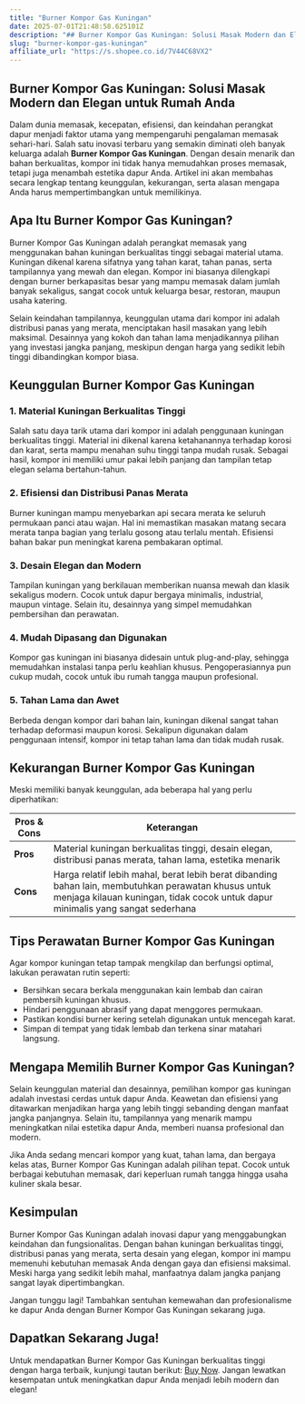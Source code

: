 ```yaml
---
title: "Burner Kompor Gas Kuningan"
date: 2025-07-01T21:48:58.625101Z
description: "## Burner Kompor Gas Kuningan: Solusi Masak Modern dan Elegan untuk Rumah Anda..."
slug: "burner-kompor-gas-kuningan"
affiliate_url: "https://s.shopee.co.id/7V44C68VX2"
---
```

## Burner Kompor Gas Kuningan: Solusi Masak Modern dan Elegan untuk Rumah Anda

Dalam dunia memasak, kecepatan, efisiensi, dan keindahan perangkat dapur menjadi faktor utama yang mempengaruhi pengalaman memasak sehari-hari. Salah satu inovasi terbaru yang semakin diminati oleh banyak keluarga adalah **Burner Kompor Gas Kuningan**. Dengan desain menarik dan bahan berkualitas, kompor ini tidak hanya memudahkan proses memasak, tetapi juga menambah estetika dapur Anda. Artikel ini akan membahas secara lengkap tentang keunggulan, kekurangan, serta alasan mengapa Anda harus mempertimbangkan untuk memilikinya.

## Apa Itu Burner Kompor Gas Kuningan?

Burner Kompor Gas Kuningan adalah perangkat memasak yang menggunakan bahan kuningan berkualitas tinggi sebagai material utama. Kuningan dikenal karena sifatnya yang tahan karat, tahan panas, serta tampilannya yang mewah dan elegan. Kompor ini biasanya dilengkapi dengan burner berkapasitas besar yang mampu memasak dalam jumlah banyak sekaligus, sangat cocok untuk keluarga besar, restoran, maupun usaha katering.

Selain keindahan tampilannya, keunggulan utama dari kompor ini adalah distribusi panas yang merata, menciptakan hasil masakan yang lebih maksimal. Desainnya yang kokoh dan tahan lama menjadikannya pilihan yang investasi jangka panjang, meskipun dengan harga yang sedikit lebih tinggi dibandingkan kompor biasa.

## Keunggulan Burner Kompor Gas Kuningan

### 1. Material Kuningan Berkualitas Tinggi

Salah satu daya tarik utama dari kompor ini adalah penggunaan kuningan berkualitas tinggi. Material ini dikenal karena ketahanannya terhadap korosi dan karat, serta mampu menahan suhu tinggi tanpa mudah rusak. Sebagai hasil, kompor ini memiliki umur pakai lebih panjang dan tampilan tetap elegan selama bertahun-tahun.

### 2. Efisiensi dan Distribusi Panas Merata

Burner kuningan mampu menyebarkan api secara merata ke seluruh permukaan panci atau wajan. Hal ini memastikan masakan matang secara merata tanpa bagian yang terlalu gosong atau terlalu mentah. Efisiensi bahan bakar pun meningkat karena pembakaran optimal.

### 3. Desain Elegan dan Modern

Tampilan kuningan yang berkilauan memberikan nuansa mewah dan klasik sekaligus modern. Cocok untuk dapur bergaya minimalis, industrial, maupun vintage. Selain itu, desainnya yang simpel memudahkan pembersihan dan perawatan.

### 4. Mudah Dipasang dan Digunakan

Kompor gas kuningan ini biasanya didesain untuk plug-and-play, sehingga memudahkan instalasi tanpa perlu keahlian khusus. Pengoperasiannya pun cukup mudah, cocok untuk ibu rumah tangga maupun profesional.

### 5. Tahan Lama dan Awet

Berbeda dengan kompor dari bahan lain, kuningan dikenal sangat tahan terhadap deformasi maupun korosi. Sekalipun digunakan dalam penggunaan intensif, kompor ini tetap tahan lama dan tidak mudah rusak.

## Kekurangan Burner Kompor Gas Kuningan

Meski memiliki banyak keunggulan, ada beberapa hal yang perlu diperhatikan:

| **Pros & Cons** | **Keterangan** |
|-----------------|----------------|
| **Pros**        | Material kuningan berkualitas tinggi, desain elegan, distribusi panas merata, tahan lama, estetika menarik |
| **Cons**        | Harga relatif lebih mahal, berat lebih berat dibanding bahan lain, membutuhkan perawatan khusus untuk menjaga kilauan kuningan, tidak cocok untuk dapur minimalis yang sangat sederhana |

## Tips Perawatan Burner Kompor Gas Kuningan

Agar kompor kuningan tetap tampak mengkilap dan berfungsi optimal, lakukan perawatan rutin seperti:

- Bersihkan secara berkala menggunakan kain lembab dan cairan pembersih kuningan khusus.
- Hindari penggunaan abrasif yang dapat menggores permukaan.
- Pastikan kondisi burner kering setelah digunakan untuk mencegah karat.
- Simpan di tempat yang tidak lembab dan terkena sinar matahari langsung.

## Mengapa Memilih Burner Kompor Gas Kuningan?

Selain keunggulan material dan desainnya, pemilihan kompor gas kuningan adalah investasi cerdas untuk dapur Anda. Keawetan dan efisiensi yang ditawarkan menjadikan harga yang lebih tinggi sebanding dengan manfaat jangka panjangnya. Selain itu, tampilannya yang menarik mampu meningkatkan nilai estetika dapur Anda, memberi nuansa profesional dan modern.

Jika Anda sedang mencari kompor yang kuat, tahan lama, dan bergaya kelas atas, Burner Kompor Gas Kuningan adalah pilihan tepat. Cocok untuk berbagai kebutuhan memasak, dari keperluan rumah tangga hingga usaha kuliner skala besar.

## Kesimpulan

Burner Kompor Gas Kuningan adalah inovasi dapur yang menggabungkan keindahan dan fungsionalitas. Dengan bahan kuningan berkualitas tinggi, distribusi panas yang merata, serta desain yang elegan, kompor ini mampu memenuhi kebutuhan memasak Anda dengan gaya dan efisiensi maksimal. Meski harga yang sedikit lebih mahal, manfaatnya dalam jangka panjang sangat layak dipertimbangkan.

Jangan tunggu lagi! Tambahkan sentuhan kemewahan dan profesionalisme ke dapur Anda dengan Burner Kompor Gas Kuningan sekarang juga.

## Dapatkan Sekarang Juga!

Untuk mendapatkan Burner Kompor Gas Kuningan berkualitas tinggi dengan harga terbaik, kunjungi tautan berikut: [Buy Now](https://s.shopee.co.id/7V44C68VX2). Jangan lewatkan kesempatan untuk meningkatkan dapur Anda menjadi lebih modern dan elegan!